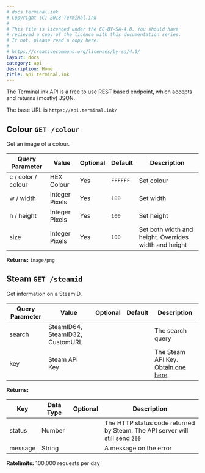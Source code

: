 ```yaml
---
# docs.terminal.ink
# Copyright (C) 2018 Terminal.ink
#
# This file is licenced under the CC-BY-SA-4.0. You should have
# recieved a copy of the licence with this documentation series.
# If not, please read a copy here:
#
# https://creativecommons.org/licenses/by-sa/4.0/
layout: docs
category: api
description: Home
title: api.terminal.ink
---
```


The Terminal.ink API is a free to use REST based endpoint, which accepts and returns (mostly) JSON.

The base URL is `https://api.terminal.ink/`

## Colour `GET /colour`
Get an image of a colour.

Query Parameter       | Value                           | Optional | Default   | Description
--------------------- | ------------------------------- | -------- | --------- | -----------
c / color / colour    | HEX Colour                      | Yes      | `FFFFFF`  | Set colour
w / width             | Integer Pixels                  | Yes      | `100`     | Set width
h / height            | Integer Pixels                  | Yes      | `100`     | Set height
size                  | Integer Pixels                  | Yes      | `100`     | Set both width and height. Overrides width and height

**Returns:** `image/png`

## Steam `GET /steamid`
Get information on a SteamID.

Query Parameter       | Value                           | Optional | Default   | Description
--------------------- | ------------------------------- | -------- | --------- | -----------
search                | SteamID64, SteamID32, CustomURL |          |           | The search query
key                   | Steam API Key                   |          |           | The Steam API Key. [Obtain one here](http://steamcommunity.com/dev/apikey)

**Returns:**

Key                   | Data Type | Optional | Description
--------------------- | --------- | -------- | -----------
status                | Number    |          | The HTTP status code returned by Steam. The API server will still send `200`
message               | String    |          | A message on the error

**Ratelimits:** 100,000 requests per day
